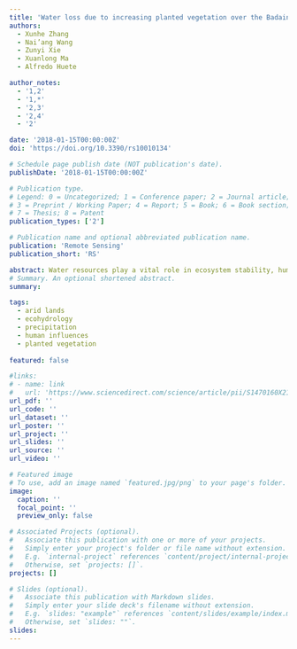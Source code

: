 ```yaml
---
title: 'Water loss due to increasing planted vegetation over the Badain Jaran Desert, China'
authors:
  - Xunhe Zhang
  - Nai’ang Wang 
  - Zunyi Xie
  - Xuanlong Ma
  - Alfredo Huete

author_notes:
  - '1,2'
  - '1,*'
  - '2,3'
  - '2,4'
  - '2'

date: '2018-01-15T00:00:00Z'
doi: 'https://doi.org/10.3390/rs10010134'

# Schedule page publish date (NOT publication's date).
publishDate: '2018-01-15T00:00:00Z'

# Publication type.
# Legend: 0 = Uncategorized; 1 = Conference paper; 2 = Journal article;
# 3 = Preprint / Working Paper; 4 = Report; 5 = Book; 6 = Book section;
# 7 = Thesis; 8 = Patent
publication_types: ['2']

# Publication name and optional abbreviated publication name.
publication: 'Remote Sensing'
publication_short: 'RS'

abstract: Water resources play a vital role in ecosystem stability, human survival, and social development in drylands. Human activities, such as afforestation and irrigation, have had a large impact on the water cycle and vegetation in drylands over recent years. The Badain Jaran Desert (BJD) is one of the driest regions in China with increasing human activities, yet the connection between human management and the ecohydrology of this area remains largely unclear. In this study, we firstly investigated the ecohydrological dynamics and their relationship across different spatial scales over the BJD, using multi-source observational data from 2001 to 2014, including:total water storage anomaly (TWSA) from Gravity Recovery and Climate Experiment (GRACE), normalized difference vegetation index (NDVI) from Moderate Resolution Imaging Spectroradiometer (MODIS), lake extent from Landsat, and precipitation from in situ meteorological stations. We further studied the response of the local hydrological conditions to large scale vegetation and climatic dynamics, also conducting a change analysis of water levels over four selected lakes within the BJD region from 2011. To normalize the effect of inter-annual variations of precipitation on vegetation, we also employed a relationship between annual average NDVI and annual precipitation, or modified rain-use efficiency, termed the RUEmo. A focus of this study is to understand the impact of the increasing planted vegetation on local ecohydrological systems over the BJD region. Results showed that vegetation increases were largely found to be confined to the areas intensely influenced by human activities, such as croplands and urban areas. With precipitation patterns remaining stable during the study period, there was a significant increasing trend in vegetation greenness per unit of rainfall, or RUEmo over the BJD, while at the same time, total water storage as measured by satellites has been continually decreasing since 2003. This suggested that the increased trend in vegetation and apparent increase in RUEmo can be attributed to the extraction of ground water for human-planted irrigated vegetation. In the hinterland of the BJD, we identified human-planted vegetation around the lakes using MODIS observations and field investigations. Four lake basins were chosen to validate the relationship between lake levels and planted vegetation. Our results indicated that increasing human-planted vegetation significantly increased the water loss over the BJD region. This study highlights the value of combining observational data from space-borne sensors and ground instruments to monitor the ecohydrological dynamics and the impact of human activities on water resources and ecosystems over the drylands.
# Summary. An optional shortened abstract.
summary: 

tags:
  - arid lands
  - ecohydrology
  - precipitation
  - human influences
  - planted vegetation
  
featured: false

#links:
# - name: link
#   url: 'https://www.sciencedirect.com/science/article/pii/S1470160X21006658'
url_pdf: ''
url_code: ''
url_dataset: ''
url_poster: ''
url_project: ''
url_slides: ''
url_source: ''
url_video: ''

# Featured image
# To use, add an image named `featured.jpg/png` to your page's folder.
image:
  caption: ''
  focal_point: ''
  preview_only: false

# Associated Projects (optional).
#   Associate this publication with one or more of your projects.
#   Simply enter your project's folder or file name without extension.
#   E.g. `internal-project` references `content/project/internal-project/index.md`.
#   Otherwise, set `projects: []`.
projects: []

# Slides (optional).
#   Associate this publication with Markdown slides.
#   Simply enter your slide deck's filename without extension.
#   E.g. `slides: "example"` references `content/slides/example/index.md`.
#   Otherwise, set `slides: ""`.
slides:
---
```


